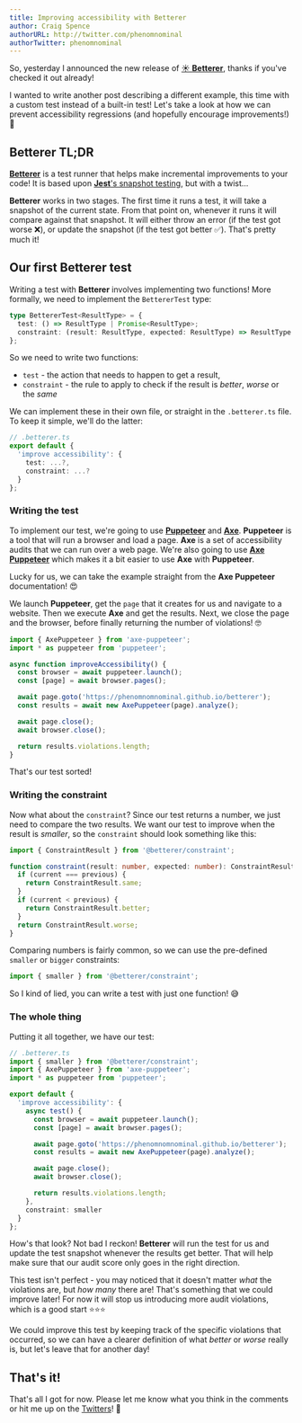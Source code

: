 ```yaml
---
title: Improving accessibility with Betterer
author: Craig Spence
authorURL: http://twitter.com/phenomnominal
authorTwitter: phenomnominal
---
```


So, yesterday I announced the new release of [☀️ **Betterer**](https://dev.to/phenomnominal/betterer-v1-0-0-301b), thanks if you've checked it out already!

I wanted to write another post describing a different example, this time with a custom test instead of a built-in test! Let's take a look at how we can prevent accessibility regressions (and hopefully encourage improvements!) 👀

## **Betterer** TL;DR

[**Betterer**](https://github.com/phenomnomnominal/betterer) is a test runner that helps make incremental improvements to your code! It is based upon [**Jest**'s snapshot testing](https://jestjs.io/docs/en/snapshot-testing), but with a twist...

**Betterer** works in two stages. The first time it runs a test, it will take a snapshot of the current state. From that point on, whenever it runs it will compare against that snapshot. It will either throw an error (if the test got worse ❌), or update the snapshot (if the test got better ✅). That's pretty much it!

## Our first **Betterer** test

Writing a test with **Betterer** involves implementing two functions! More formally, we need to implement the `BettererTest` type:

```typescript
type BettererTest<ResultType> = {
  test: () => ResultType | Promise<ResultType>;
  constraint: (result: ResultType, expected: ResultType) => ResultType | Promise<ResultType>;
};
```

So we need to write two functions:

- `test` - the action that needs to happen to get a result,
- `constraint` - the rule to apply to check if the result is _better_, _worse_ or the _same_

We can implement these in their own file, or straight in the `.betterer.ts` file. To keep it simple, we'll do the latter:

```typescript
// .betterer.ts
export default {
  'improve accessibility': {
    test: ...?,
    constraint: ...?
  }
};
```

### Writing the test

To implement our test, we're going to use [**Puppeteer**](https://github.com/puppeteer/puppeteer) and [**Axe**](https://github.com/dequelabs/axe-core). **Puppeteer** is a tool that will run a browser and load a page. **Axe** is a set of accessibility audits that we can run over a web page. We're also going to use [**Axe Puppeteer**](https://github.com/dequelabs/axe-puppeteer) which makes it a bit easier to use **Axe** with **Puppeteer**.

Lucky for us, we can take the example straight from the **Axe Puppeteer** documentation! 😍

We launch **Puppeteer**, get the `page` that it creates for us and navigate to a website. Then we execute **Axe** and get the results. Next, we close the page and the browser, before finally returning the number of violations! 🤓

```typescript
import { AxePuppeteer } from 'axe-puppeteer';
import * as puppeteer from 'puppeteer';

async function improveAccessibility() {
  const browser = await puppeteer.launch();
  const [page] = await browser.pages();

  await page.goto('https://phenomnomnominal.github.io/betterer');
  const results = await new AxePuppeteer(page).analyze();

  await page.close();
  await browser.close();

  return results.violations.length;
}
```

That's our test sorted!

### Writing the constraint

Now what about the `constraint`? Since our test returns a number, we just need to compare the two results. We want our test to improve when the result is _smaller_, so the `constraint` should look something like this:

```typescript
import { ConstraintResult } from '@betterer/constraint';

function constraint(result: number, expected: number): ConstraintResult {
  if (current === previous) {
    return ConstraintResult.same;
  }
  if (current < previous) {
    return ConstraintResult.better;
  }
  return ConstraintResult.worse;
}
```

Comparing numbers is fairly common, so we can use the pre-defined `smaller` or `bigger` constraints:

```typescript
import { smaller } from '@betterer/constraint';
```

So I kind of lied, you can write a test with just one function! 😅

### The whole thing

Putting it all together, we have our test:

```typescript
// .betterer.ts
import { smaller } from '@betterer/constraint';
import { AxePuppeteer } from 'axe-puppeteer';
import * as puppeteer from 'puppeteer';

export default {
  'improve accessibility': {
    async test() {
      const browser = await puppeteer.launch();
      const [page] = await browser.pages();

      await page.goto('https://phenomnomnominal.github.io/betterer');
      const results = await new AxePuppeteer(page).analyze();

      await page.close();
      await browser.close();

      return results.violations.length;
    },
    constraint: smaller
  }
};
```

How's that look? Not bad I reckon! **Betterer** will run the test for us and update the test snapshot whenever the results get better. That will help make sure that our audit score only goes in the right direction.

This test isn't perfect - you may noticed that it doesn't matter _what_ the violations are, but _how many_ there are! That's something that we could improve later! For now it will stop us introducing more audit violations, which is a good start ⭐️⭐️⭐️

We could improve this test by keeping track of the specific violations that occurred, so we can have a clearer definition of what _better_ or _worse_ really is, but let's leave that for another day!

## That's it!

That's all I got for now. Please let me know what you think in the comments or hit me up on the [Twitters](https://twitter.com/phenomnominal)! 🦄

